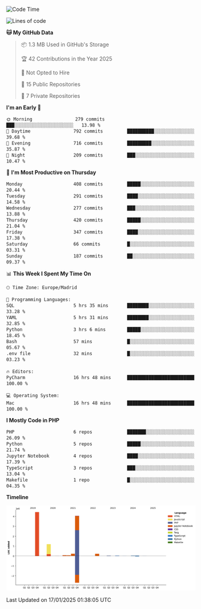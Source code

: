 <!--START_SECTION:waka-->
![Code Time](http://img.shields.io/badge/Code%20Time-595%20hrs%2019%20mins-blue)

![Lines of code](https://img.shields.io/badge/From%20Hello%20World%20I%27ve%20Written-10.4%20million%20lines%20of%20code-blue)

**🐱 My GitHub Data** 

> 📦 1.3 MB Used in GitHub's Storage 
 > 
> 🏆 42 Contributions in the Year 2025
 > 
> 🚫 Not Opted to Hire
 > 
> 📜 15 Public Repositories 
 > 
> 🔑 7 Private Repositories 
 > 
**I'm an Early 🐤** 

```text
🌞 Morning                279 commits         ███░░░░░░░░░░░░░░░░░░░░░░   13.98 % 
🌆 Daytime                792 commits         ██████████░░░░░░░░░░░░░░░   39.68 % 
🌃 Evening                716 commits         █████████░░░░░░░░░░░░░░░░   35.87 % 
🌙 Night                  209 commits         ███░░░░░░░░░░░░░░░░░░░░░░   10.47 % 
```
📅 **I'm Most Productive on Thursday** 

```text
Monday                   408 commits         █████░░░░░░░░░░░░░░░░░░░░   20.44 % 
Tuesday                  291 commits         ████░░░░░░░░░░░░░░░░░░░░░   14.58 % 
Wednesday                277 commits         ███░░░░░░░░░░░░░░░░░░░░░░   13.88 % 
Thursday                 420 commits         █████░░░░░░░░░░░░░░░░░░░░   21.04 % 
Friday                   347 commits         ████░░░░░░░░░░░░░░░░░░░░░   17.38 % 
Saturday                 66 commits          █░░░░░░░░░░░░░░░░░░░░░░░░   03.31 % 
Sunday                   187 commits         ██░░░░░░░░░░░░░░░░░░░░░░░   09.37 % 
```


📊 **This Week I Spent My Time On** 

```text
🕑︎ Time Zone: Europe/Madrid

💬 Programming Languages: 
SQL                      5 hrs 35 mins       ████████░░░░░░░░░░░░░░░░░   33.28 % 
YAML                     5 hrs 31 mins       ████████░░░░░░░░░░░░░░░░░   32.85 % 
Python                   3 hrs 6 mins        █████░░░░░░░░░░░░░░░░░░░░   18.45 % 
Bash                     57 mins             █░░░░░░░░░░░░░░░░░░░░░░░░   05.67 % 
.env file                32 mins             █░░░░░░░░░░░░░░░░░░░░░░░░   03.23 % 

🔥 Editors: 
PyCharm                  16 hrs 48 mins      █████████████████████████   100.00 % 

💻 Operating System: 
Mac                      16 hrs 48 mins      █████████████████████████   100.00 % 
```

**I Mostly Code in PHP** 

```text
PHP                      6 repos             ███████░░░░░░░░░░░░░░░░░░   26.09 % 
Python                   5 repos             █████░░░░░░░░░░░░░░░░░░░░   21.74 % 
Jupyter Notebook         4 repos             ████░░░░░░░░░░░░░░░░░░░░░   17.39 % 
TypeScript               3 repos             ███░░░░░░░░░░░░░░░░░░░░░░   13.04 % 
Makefile                 1 repo              █░░░░░░░░░░░░░░░░░░░░░░░░   04.35 % 
```



**Timeline**

![Lines of Code chart](https://raw.githubusercontent.com/danisoronellas/danisoronellas/main/assets/bar_graph.png)


 Last Updated on 17/01/2025 01:38:05 UTC
<!--END_SECTION:waka-->
